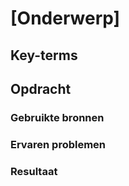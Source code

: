 # [Onderwerp]


## Key-terms


## Opdracht


### Gebruikte bronnen


### Ervaren problemen


### Resultaat

